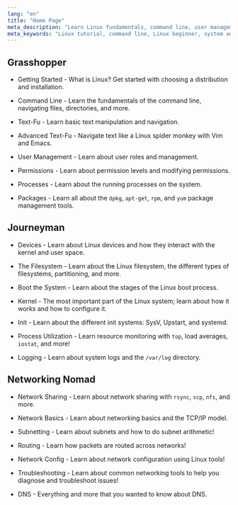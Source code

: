 ```yaml
---
lang: "en"
title: "Home Page"
meta_description: "Learn Linux fundamentals, command line, user management, and networking. Explore beginner to advanced topics for effective Linux system administration."
meta_keywords: "Linux tutorial, command line, Linux beginner, system administration, Linux guide, networking, package management, Linux commands"
---
```


## Grasshopper

- Getting Started - What is Linux? Get started with choosing a distribution and installation.

- Command Line - Learn the fundamentals of the command line, navigating files, directories, and more.

- Text-Fu - Learn basic text manipulation and navigation.

- Advanced Text-Fu - Navigate text like a Linux spider monkey with Vim and Emacs.

- User Management - Learn about user roles and management.

- Permissions - Learn about permission levels and modifying permissions.

- Processes - Learn about the running processes on the system.

- Packages - Learn all about the `dpkg`, `apt-get`, `rpm`, and `yum` package management tools.

## Journeyman

- Devices - Learn about Linux devices and how they interact with the kernel and user space.

- The Filesystem - Learn about the Linux filesystem, the different types of filesystems, partitioning, and more.

- Boot the System - Learn about the stages of the Linux boot process.

- Kernel - The most important part of the Linux system; learn about how it works and how to configure it.

- Init - Learn about the different init systems: SysV, Upstart, and systemd.

- Process Utilization - Learn resource monitoring with `top`, load averages, `iostat`, and more!

- Logging - Learn about system logs and the `/var/log` directory.

## Networking Nomad

- Network Sharing - Learn about network sharing with `rsync`, `scp`, `nfs`, and more.

- Network Basics - Learn about networking basics and the TCP/IP model.

- Subnetting - Learn about subnets and how to do subnet arithmetic!

- Routing - Learn how packets are routed across networks!

- Network Config - Learn about network configuration using Linux tools!

- Troubleshooting - Learn about common networking tools to help you diagnose and troubleshoot issues!

- DNS - Everything and more that you wanted to know about DNS.
